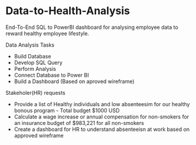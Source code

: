 # Data-to-Health-Analysis
End-To-End SQL to PowerBI dashboard for analysing employee data to reward healthy employee lifestyle.

Data Analysis Tasks 
- Build Database
- Develop SQL Query
- Perform Analysis
- Connect Database to Power BI
- Build a Dashboard (Based on aproved wireframe)

Stakeholer(HR) requests

- Provide a list of Healthy individuals and low absenteesim for our healthy bonous program - Total budget $1000 USD
- Calculate a wage increase or annual compensation for non-smokers for an insurance budget of $983,221 for all non-smokers
- Create a dashboard for HR to understand absenteeisn at work based on approved wireframe

